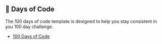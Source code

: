 :100: Days of Code
----
The 100 days of code template is designed to help you stay consistent in you 100 day challenge.
- [100 Days of Code](https://github.com/imdone/100-days-of-code/archive/master.zip)
